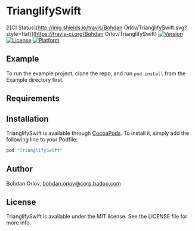 # TrianglifySwift

[![CI Status](http://img.shields.io/travis/Bohdan Orlov/TrianglifySwift.svg?style=flat)](https://travis-ci.org/Bohdan Orlov/TrianglifySwift)
[![Version](https://img.shields.io/cocoapods/v/TrianglifySwift.svg?style=flat)](http://cocoapods.org/pods/TrianglifySwift)
[![License](https://img.shields.io/cocoapods/l/TrianglifySwift.svg?style=flat)](http://cocoapods.org/pods/TrianglifySwift)
[![Platform](https://img.shields.io/cocoapods/p/TrianglifySwift.svg?style=flat)](http://cocoapods.org/pods/TrianglifySwift)

## Example

To run the example project, clone the repo, and run `pod install` from the Example directory first.

## Requirements

## Installation

TrianglifySwift is available through [CocoaPods](http://cocoapods.org). To install
it, simply add the following line to your Podfile:

```ruby
pod "TrianglifySwift"
```

## Author

Bohdan Orlov, bohdan.orlov@corp.badoo.com

## License

TrianglifySwift is available under the MIT license. See the LICENSE file for more info.
